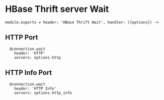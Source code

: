 
# HBase Thrift server Wait

    module.exports = header: 'HBase Thrift Wait', handler: ({options}) ->

## HTTP Port

      @connection.wait
        header: 'HTTP'
        servers: options.http

## HTTP Info Port

      @connection.wait
        header: 'HTTP Info'
        servers: options.http_info
